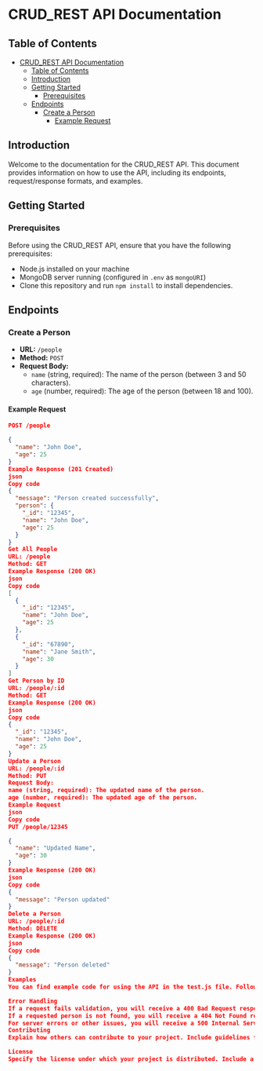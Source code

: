 # CRUD_REST API Documentation

## Table of Contents

- [CRUD\_REST API Documentation](#crud_rest-api-documentation)
  - [Table of Contents](#table-of-contents)
  - [Introduction](#introduction)
  - [Getting Started](#getting-started)
    - [Prerequisites](#prerequisites)
  - [Endpoints](#endpoints)
    - [Create a Person](#create-a-person)
      - [Example Request](#example-request)

## Introduction

Welcome to the documentation for the CRUD_REST API. This document provides information on how to use the API, including its endpoints, request/response formats, and examples.

## Getting Started

### Prerequisites

Before using the CRUD_REST API, ensure that you have the following prerequisites:

- Node.js installed on your machine
- MongoDB server running (configured in `.env` as `mongoURI`)
- Clone this repository and run `npm install` to install dependencies.

## Endpoints

### Create a Person

- **URL:** `/people`
- **Method:** `POST`
- **Request Body:**
  - `name` (string, required): The name of the person (between 3 and 50 characters).
  - `age` (number, required): The age of the person (between 18 and 100).

#### Example Request

```json
POST /people

{
  "name": "John Doe",
  "age": 25
}
Example Response (201 Created)
json
Copy code
{
  "message": "Person created successfully",
  "person": {
    "_id": "12345",
    "name": "John Doe",
    "age": 25
  }
}
Get All People
URL: /people
Method: GET
Example Response (200 OK)
json
Copy code
[
  {
    "_id": "12345",
    "name": "John Doe",
    "age": 25
  },
  {
    "_id": "67890",
    "name": "Jane Smith",
    "age": 30
  }
]
Get Person by ID
URL: /people/:id
Method: GET
Example Response (200 OK)
json
Copy code
{
  "_id": "12345",
  "name": "John Doe",
  "age": 25
}
Update a Person
URL: /people/:id
Method: PUT
Request Body:
name (string, required): The updated name of the person.
age (number, required): The updated age of the person.
Example Request
json
Copy code
PUT /people/12345

{
  "name": "Updated Name",
  "age": 30
}
Example Response (200 OK)
json
Copy code
{
  "message": "Person updated"
}
Delete a Person
URL: /people/:id
Method: DELETE
Example Response (200 OK)
json
Copy code
{
  "message": "Person deleted"
}
Examples
You can find example code for using the API in the test.js file. Follow the examples to perform CRUD operations on person records.

Error Handling
If a request fails validation, you will receive a 400 Bad Request response with an error message.
If a requested person is not found, you will receive a 404 Not Found response with an error message.
For server errors or other issues, you will receive a 500 Internal Server Error response with an error message.
Contributing
Explain how others can contribute to your project. Include guidelines for submitting bug reports, feature requests, or pull requests. Mention any coding standards or conventions.

License
Specify the license under which your project is distributed. Include a link to the full license text if applicable.


